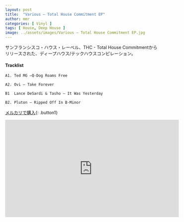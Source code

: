 ```yaml
---
layout: post
title:  "Various – Total House Commitment EP"
author: mmr
categories: [ Vinyl ]
tags: [ House, Deep House ]
image: ../assets/images/Various – Total House Commitment EP.jpg
---
```


サンフランシスコ・ハウス・レーベル、THC - Total House Commitmentからリリースされた、ディープハウス/テックハウスコンピレーション。

#### Tracklist
```md
A1. Ted MG –Q-Dog Roams Free

A2. Ovi – Take Forever

B1  Lance DeSardi & Tasho – It Was Yesterday

B2. Pluton – Ripped Off In B-Minor
```

[メルカリで購入](https://jp.mercari.com/item/m55483600323?afid=6142608987){: .button1}

<iframe width="560" height="315" src="https://www.youtube.com/embed/T_J5YbntaUo?si=vjqIZqX5fAek4FSu" title="YouTube video player" frameborder="0" allow="accelerometer; autoplay; clipboard-write; encrypted-media; gyroscope; picture-in-picture; web-share" referrerpolicy="strict-origin-when-cross-origin" allowfullscreen></iframe>